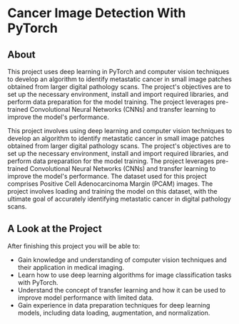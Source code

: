 # Cancer Image Detection With PyTorch

## About 
This project uses deep learning in PyTorch and computer vision techniques to develop an algorithm to identify metastatic cancer in small image patches obtained from larger digital pathology scans. The project's objectives are to set up the necessary environment, install and import required libraries, and perform data preparation for the model training. The project leverages pre-trained Convolutional Neural Networks (CNNs) and transfer learning to improve the model's performance.

This project involves using deep learning and computer vision techniques to develop an algorithm to identify metastatic cancer in small image patches obtained from larger digital pathology scans. The project's objectives are to set up the necessary environment, install and import required libraries, and perform data preparation for the model training. The project leverages pre-trained Convolutional Neural Networks (CNNs) and transfer learning to improve the model's performance. The dataset used for this project comprises Positive Cell Adenocarcinoma Margin (PCAM) images. The project involves loading and training the model on this dataset, with the ultimate goal of accurately identifying metastatic cancer in digital pathology scans.

## A Look at the Project 

After finishing this project you will be able to:
- Gain knowledge and understanding of computer vision techniques and their application in medical imaging.
- Learn how to use deep learning algorithms for image classification tasks with PyTorch.
- Understand the concept of transfer learning and how it can be used to improve model performance with limited data.
- Gain experience in data preparation techniques for deep learning models, including data loading, augmentation, and normalization.
